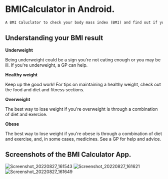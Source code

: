 # BMICalculator in Android.
```diff
A BMI Caluclator to check your body mass index (BMI) and find out if you're a healty weight.
```

## Understanding your BMI result

**Underweight**

Being underweight could be a sign you're not eating enough or you may be ill. If you're underweight, a GP can help.

**Healthy weight**

Keep up the good work! For tips on maintaining a healthy weight, check out the food and diet and fitness sections.

**Overweight**

The best way to lose weight if you're overweight is through a combination of diet and exercise.

**Obese**

The best way to lose weight if you're obese is through a combination of diet and exercise, and, in some cases, medicines. See a GP for help and advice.

## Screenshots of the BMI Calculator App.

![Screenshot_20220827_161543](https://user-images.githubusercontent.com/73651340/187037871-84dffa49-fc3e-44cc-8bf4-20783148e591.png)
![Screenshot_20220827_161621](https://user-images.githubusercontent.com/73651340/187037873-1c15cc2e-2418-4837-8cfa-d52c99d47053.png)
![Screenshot_20220827_161649](https://user-images.githubusercontent.com/73651340/187037879-eef594da-156f-4da5-9f35-f77bba36cd0b.png)



